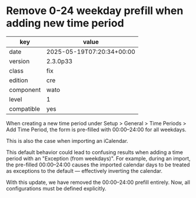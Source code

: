 [//]: # (werk v2)
# Remove 0-24 weekday prefill when adding new time period

key        | value
---------- | ---
date       | 2025-05-19T07:20:34+00:00
version    | 2.3.0p33
class      | fix
edition    | cre
component  | wato
level      | 1
compatible | yes

When creating a new time period under Setup > General > Time Periods >
Add Time Period, the form is pre-filled with 00:00–24:00 for all
weekdays.

This is also the case when importing an iCalendar.

This default behavior could lead to confusing results when adding a time
period with an "Exception (from weekdays)". For example, during an
import, the pre-filled 00:00–24:00 causes the imported calendar days to
be treated as exceptions to the default — effectively inverting the
calendar.

With this update, we have removed the 00:00–24:00 prefill entirely. Now,
all configurations must be defined explicitly.
